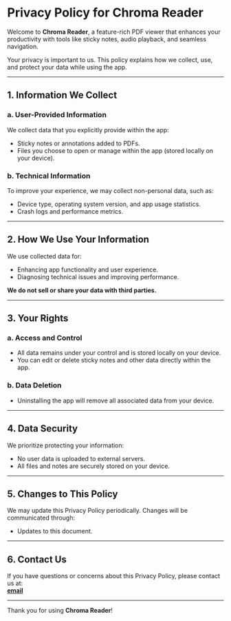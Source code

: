 # Privacy Policy for Chroma Reader

Welcome to **Chroma Reader**, a feature-rich PDF viewer that enhances your productivity with tools like sticky notes, audio playback, and seamless navigation.

Your privacy is important to us. This policy explains how we collect, use, and protect your data while using the app.

---

## 1. Information We Collect

### a. User-Provided Information
We collect data that you explicitly provide within the app:
- Sticky notes or annotations added to PDFs.
- Files you choose to open or manage within the app (stored locally on your device).

### b. Technical Information
To improve your experience, we may collect non-personal data, such as:
- Device type, operating system version, and app usage statistics.
- Crash logs and performance metrics.

---

## 2. How We Use Your Information
We use collected data for:
- Enhancing app functionality and user experience.
- Diagnosing technical issues and improving performance.

**We do not sell or share your data with third parties.**

---

## 3. Your Rights

### a. Access and Control
- All data remains under your control and is stored locally on your device.
- You can edit or delete sticky notes and other data directly within the app.

### b. Data Deletion
- Uninstalling the app will remove all associated data from your device.

---

## 4. Data Security
We prioritize protecting your information:
- No user data is uploaded to external servers.
- All files and notes are securely stored on your device.

---

## 5. Changes to This Policy
We may update this Privacy Policy periodically. Changes will be communicated through:
- Updates to this document.


---

## 6. Contact Us
If you have questions or concerns about this Privacy Policy, please contact us at:  
**[email](mailto:llouismrc2@gmail.com)**

---

Thank you for using **Chroma Reader**!
